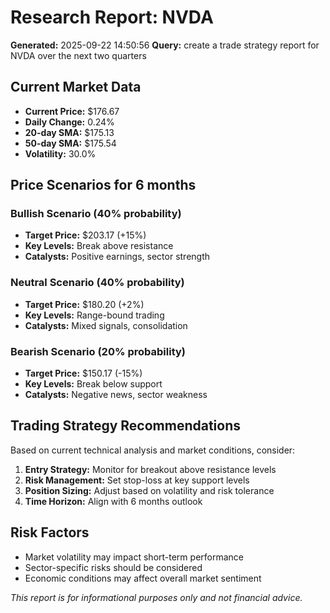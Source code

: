 
# Research Report: NVDA
**Generated:** 2025-09-22 14:50:56
**Query:** create a trade strategy report for NVDA over the next two quarters

## Current Market Data
- **Current Price:** $176.67
- **Daily Change:** 0.24%
- **20-day SMA:** $175.13
- **50-day SMA:** $175.54
- **Volatility:** 30.0%

## Price Scenarios for 6 months

### Bullish Scenario (40% probability)
- **Target Price:** $203.17 (+15%)
- **Key Levels:** Break above resistance
- **Catalysts:** Positive earnings, sector strength

### Neutral Scenario (40% probability)
- **Target Price:** $180.20 (+2%)
- **Key Levels:** Range-bound trading
- **Catalysts:** Mixed signals, consolidation

### Bearish Scenario (20% probability)
- **Target Price:** $150.17 (-15%)
- **Key Levels:** Break below support
- **Catalysts:** Negative news, sector weakness


## Trading Strategy Recommendations
Based on current technical analysis and market conditions, consider:

1. **Entry Strategy:** Monitor for breakout above resistance levels
2. **Risk Management:** Set stop-loss at key support levels
3. **Position Sizing:** Adjust based on volatility and risk tolerance
4. **Time Horizon:** Align with 6 months outlook

## Risk Factors
- Market volatility may impact short-term performance
- Sector-specific risks should be considered
- Economic conditions may affect overall market sentiment

*This report is for informational purposes only and not financial advice.*
